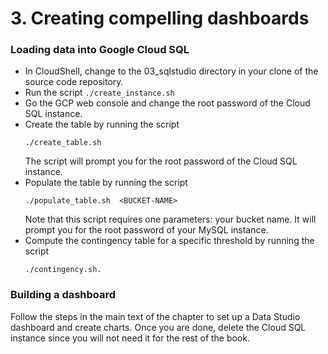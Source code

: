 # 3. Creating compelling dashboards

### Loading data into Google Cloud SQL
* In CloudShell, change to the 03_sqlstudio directory in your clone of the source code repository.
* Run the script 
  ```./create_instance.sh```
* Go the GCP web console and change the root password of the Cloud SQL instance.
* Create the table by running the script 
  ```
  ./create_table.sh
  ```
  The script will prompt you for the root password of the Cloud SQL instance.
* Populate the table by running the script 
  ```
  ./populate_table.sh  <BUCKET-NAME>
  ```
  Note that this script requires one parameters: your bucket name.
  It will prompt you for the root password of your MySQL instance.
* Compute the contingency table for a specific threshold by running the script 
  ```
  ./contingency.sh.
  ```

### Building a dashboard
Follow the steps in the main text of the chapter to set up a Data Studio dashboard and create charts. Once you are done, delete the Cloud SQL instance since you will not need it for the rest of the book.
